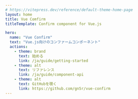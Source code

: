 ```yaml
---
# https://vitepress.dev/reference/default-theme-home-page
layout: home
title: Vue Comfirm
titleTemplate: Confirm component for Vue.js

hero:
  name: "Vue Confirm"
  text: "Vue.js向けのコンファームコンポーネント"
  actions:
    - theme: brand
      text: 始める
      link: /ja/guide/getting-started
    - theme: alt
      text: リファレンス
      link: /ja/guide/component-api
    - theme: alt
      text: GitHubを覗く
      link: https://github.com/gn5r/vue-confirm
---
```

